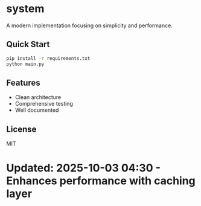 # system

A modern implementation focusing on simplicity and performance.

## Quick Start

```bash
pip install -r requirements.txt
python main.py
```

## Features

- Clean architecture
- Comprehensive testing
- Well documented

## License

MIT
# Updated: 2025-10-03 04:30 - Enhances performance with caching layer
